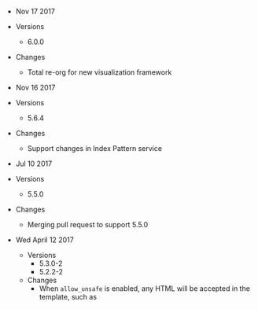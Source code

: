 * Nov 17 2017
 * Versions
    * 6.0.0
 * Changes
    * Total re-org for new visualization framework
* Nov 16 2017
 * Versions
    * 5.6.4
 * Changes
    * Support changes in Index Pattern service

* Jul 10 2017
 * Versions
    * 5.5.0
 * Changes
    * Merging pull request to support 5.5.0 

* Wed April 12 2017
  * Versions
    * 5.3.0-2
    * 5.2.2-2
  * Changes
    * When `allow_unsafe` is enabled, any HTML will be accepted in the template, such as <script> and <style> tags. 
    * Changed binding from the entire response being the root object, to the response being bound to the `response` object.   e.g.  `hits.hits` now is found at `response.hits.hits`
